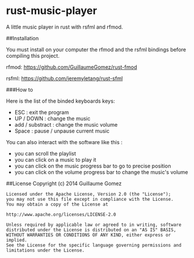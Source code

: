 rust-music-player
=================

A little music player in rust with rsfml and rfmod.


##Installation

You must install on your computer the rfmod and the rsfml bindings before compiling this project.

rfmod: https://github.com/GuillaumeGomez/rust-fmod

rsfml: https://github.com/jeremyletang/rust-sfml

###How to

Here is the list of the binded keyboards keys:
 * ESC : exit the program
 * UP / DOWN : change the music
 * add / substract : change the music volume
 * Space : pause / unpause current music

You can also interact with the software like this :
 * you can scroll the playlist
 * you can click on a music to play it
 * you can click on the music progress bar to go to precise position
 * you can click on the volume progress bar to change the music's volume


##License
	Copyright (c) 2014 Guillaume Gomez

	Licensed under the Apache License, Version 2.0 (the "License");
	you may not use this file except in compliance with the License.
	You may obtain a copy of the License at

	http://www.apache.org/licenses/LICENSE-2.0

	Unless required by applicable law or agreed to in writing, software
	distributed under the License is distributed on an "AS IS" BASIS,
	WITHOUT WARRANTIES OR CONDITIONS OF ANY KIND, either express or implied.
	See the License for the specific language governing permissions and
	limitations under the License.
